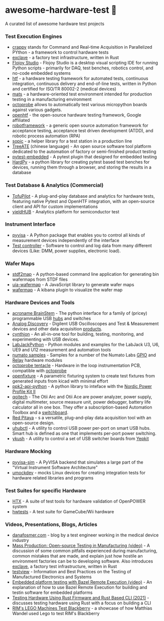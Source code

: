 # awesome-hardware-test :robot:
A curated list of awesome hardware test projects

### Test Execution Engines
- [crappy](https://github.com/LaboratoireMecaniqueLille/crappy) stands for Command and Real-time Acquisition in Parallelized PYthon - a framework to control hardware tests
- [exclave](https://github.com/exclave/exclave) - a factory test infrastructure, written in Rust
- [Flojoy Studio](https://github.com/flojoy-ai/studio) - Flojoy Studio is a desktop visual scripting IDE for running Python scripts - primarily for DAQ, test benches, robotics control, and no-code embedded systems
- [htf](https://docs.hilster.io/htf/latest/) - a hardware testing framework for automated tests, continuous integration, continuous delivery and end-of-line tests, written in Python and certified for ISO/TR 80002-2 (medical devices)
- [mats](https://github.com/slightlynybbled/mats) - a hardware-oriented test environment intended for production testing in a manufacturing environment
- [octoprobe](https://github.com/octoprobe/octoprobe) allows to automatically test various micropython boards against various gadgets.
- [openhtf](https://github.com/google/openhtf) - the open-source hardware testing framework, Google affiliated
- [robotframework](https://github.com/robotframework/robotframework) - a generic open source automation framework for acceptance testing, acceptance test driven development (ATDD), and robotic process automation (RPA)
- [sopic](https://github.com/FeetMe/sopic/) - a helper library for a test station in a production line
- [TreeATE](https://github.com/WilliamYinwei/TreeATE) (chinese language) - An open source software tool platform dedicated to the automation of factory or semi-finished product testing
- [pytest-embedded](https://github.com/espressif/pytest-embedded) - A pytest plugin that designed for embedded testing
- [HardPy](https://github.com/everypinio/hardpy) - a python library for creating pytest based test benches for devices, running them through a browser, and storing the results in a database

### Test Database & Analytics (Commercial)
- [TofuPilot](https://www.tofupilot.com/) - A plug-and-play database and analytics for hardware tests, featuring native Pytest and OpenHTF integration, with an open-source client and API for custom implementations
- [yieldHUB](https://www.yieldhub.com) - Analytics platform for semiconductor test

### Instrument Interface
- [pyvisa](https://github.com/pyvisa/pyvisa) - A Python package that enables you to control all kinds of measurement devices independently of the interface
- [Test controller](https://lygte-info.dk/project/TestControllerIntro%20UK.html) - Software to control and log data from many different devices (Like: DMM, power supplies, electronic load).
 
### Wafer Maps
- [stdf2map](https://github.com/CozumelDiver/stdf2map) - A python-based command line application for generating bin wafermaps from STDF files
- [uia-wafermap](https://github.com/uia4w/uia-wafermap) - A JavaScript library to generate wafer maps
- [wafermap](https://github.com/guanghaofan/wafermap) - A kibana plugin to visualize the wafer map

### Hardware Devices and Tools
- [acroname BrainStem](https://acroname.com/reference/python/USB.html) - The python interface for a family of (pricey) programmable USB [hubs](https://acroname.com/programmable-and-software-controlled-usb-hubs-and-switches) and switches
- [Analog Discovery](https://digilent.com/shop/discovery-essentials/) - Digilent USB Oscilloscopes and Test & Measurement devices and other data acquisition [products](https://digilent.com/shop/products/).
- [cynthion](https://github.com/greatscottgadgets/cynthion) - An all-in-one tool for building, testing, monitoring, and experimenting with USB devices.
- [LabJackPython](https://github.com/labjack/LabJackPython) - Python modules and examples for the LabJack U3, U6, UE9 and U12 measurement and automation tools
- [numato samples](https://github.com/numato/samplecode) - Samples for a number of the Numato Labs [GPIO](https://numato.com/product-category/automation/gpio-modules/) and [Relay](https://numato.com/product-category/automation/relay-modules/) hardware modules
- [octoprobe tentacle](https://github.com/octoprobe/tentacle) - Hardware in the loop instrumentation PCB, compatible with [octoprobe](https://github.com/octoprobe/octoprobe)
- [openfixture](https://github.com/tinylabs/openfixture) - A parametric fixturing system to create test fixtures from generated inputs from kicad with minimal effort
- [ppk2-api-python](https://github.com/IRNAS/ppk2-api-python) - A python library to inteface with the [Nordic Power Profile Kit II](https://www.nordicsemi.com/Products/Development-hardware/Power-Profiler-Kit-2)
- [qoitech](https://www.qoitech.com/hardware/) - The Otii Arc and Otii Ace are power analyzer, power supply, digital multimeter, source measure unit, power debugger, battery life calculator all in one box. They offer a subscription-based Automation Toolbox and a [switchboard](https://www.qoitech.com/blog/automatic-switch-between-debugger-power-measurements/).
- [Red Pitaya](https://redpitaya.com/) - s a versatile, plug-and-play data acquisition tool with an open-source design.
- [uhubctl](https://github.com/mvp/uhubctl) - A utility to control USB power per-port on smart USB hubs. Smart hub is defined as one that implements per-port power switching.
- [ykush](https://github.com/Yepkit/ykush) - A utility to control a set of USB switcher boards from [Yepkit](https://www.yepkit.com/home)
 
### Hardware Mocking
- [pyvisa-sim](https://github.com/pyvisa/pyvisa-sim) - A PyVISA backend that simulates a large part of the "Virtual Instrument Software Architecture"
- [umockdev](https://github.com/martinpitt/umockdev) - mocks Linux devices for creating integration tests for hardware related libraries and programs

### Test Suites for specific Hardware
- [HTX](https://github.com/open-power/HTX) - A suite of test tools for hardware validation of OpenPOWER system
- [hwtests](https://github.com/dolphin-emu/hwtests) - A test suite for GameCube/Wii hardware

### Videos, Presentations, Blogs, Articles
- [danafosmer.com](https://www.danafosmer.com/) - blog by a test engineer working in the medical device industry
- [Mass Production: Open-source Testing in Manufacturing (video)](https://www.youtube.com/watch?v=pcyuzB3qLVo) - A discussion of some common pitfalls experienced during manufacturing, common mistakes that are made, and explain just how hostile an environment factories can be to developing software. Also introduces [exclave](https://github.com/exclave/exclave), a factory test infrastructure, written in Rust
- [testview](https://testview.wordpress.com/) - Information and Best Practices on the Testing of Manufactured Electronics and Systems
- [Embedded platform testing with Bazel Remote Execution (video)](https://www.youtube.com/watch?v=31NbVHEdUWE) - An explanation of how to use Bazel Remote Execution for building and testin software for embedded platforms
- [Testing Hardware Using Rust Firmware and Rust Based CLI (2021)](https://www.jaredwolff.com/testing-hardware-using-rust/) - discusses testing hardware using Rust with a focus on building a CLI
- [RIM's LEGO Machines Test Blackberry](https://www.sentex.ca/~mwandel/legos/legos.html) - a showcase of how Matthias Wandel used Lego to test RIM's Blackberry
